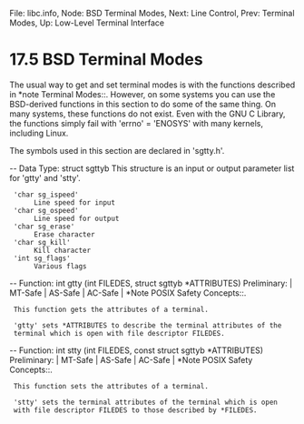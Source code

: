 File: libc.info,  Node: BSD Terminal Modes,  Next: Line Control,  Prev: Terminal Modes,  Up: Low-Level Terminal Interface

17.5 BSD Terminal Modes
=======================

The usual way to get and set terminal modes is with the functions
described in *note Terminal Modes::.  However, on some systems you can
use the BSD-derived functions in this section to do some of the same
thing.  On many systems, these functions do not exist.  Even with the
GNU C Library, the functions simply fail with 'errno' = 'ENOSYS' with
many kernels, including Linux.

   The symbols used in this section are declared in 'sgtty.h'.

 -- Data Type: struct sgttyb
     This structure is an input or output parameter list for 'gtty' and
     'stty'.

     'char sg_ispeed'
          Line speed for input
     'char sg_ospeed'
          Line speed for output
     'char sg_erase'
          Erase character
     'char sg_kill'
          Kill character
     'int sg_flags'
          Various flags

 -- Function: int gtty (int FILEDES, struct sgttyb *ATTRIBUTES)
     Preliminary: | MT-Safe | AS-Safe | AC-Safe | *Note POSIX Safety
     Concepts::.

     This function gets the attributes of a terminal.

     'gtty' sets *ATTRIBUTES to describe the terminal attributes of the
     terminal which is open with file descriptor FILEDES.

 -- Function: int stty (int FILEDES, const struct sgttyb *ATTRIBUTES)
     Preliminary: | MT-Safe | AS-Safe | AC-Safe | *Note POSIX Safety
     Concepts::.

     This function sets the attributes of a terminal.

     'stty' sets the terminal attributes of the terminal which is open
     with file descriptor FILEDES to those described by *FILEDES.

